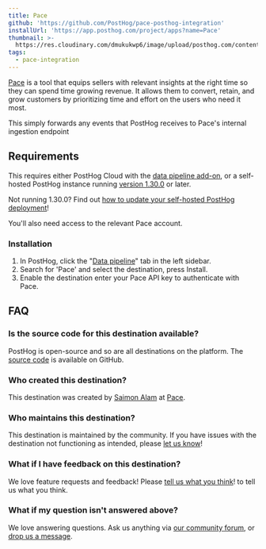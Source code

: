 ```yaml
---
title: Pace
github: 'https://github.com/PostHog/pace-posthog-integration'
installUrl: 'https://app.posthog.com/project/apps?name=Pace'
thumbnail: >-
  https://res.cloudinary.com/dmukukwp6/image/upload/posthog.com/contents/cdp/thumbnails/pace-integration.png
tags:
  - pace-integration
---
```


[Pace](https://www.paceapp.com/) is a tool that equips sellers with relevant insights at the right time so they can spend time growing revenue. It allows them to convert, retain, and grow customers by prioritizing time and effort on the users who need it most.

This simply forwards any events that PostHog receives to Pace's internal ingestion endpoint

## Requirements

This requires either PostHog Cloud with the [data pipeline add-on](https://us.posthog.com/organization/billing), or a self-hosted PostHog instance running [version 1.30.0](https://posthog.com/blog/the-posthog-array-1-30-0) or later.

Not running 1.30.0? Find out [how to update your self-hosted PostHog deployment](https://posthog.com/docs/runbook/upgrading-posthog)!

You'll also need access to the relevant Pace account.

### Installation

1. In PostHog, click the "[Data pipeline](https://us.posthog.com/apps)" tab in the left sidebar.
2. Search for 'Pace' and select the destination, press Install.
3. Enable the destination enter your Pace API key to authenticate with Pace.

## FAQ

### Is the source code for this destination available?

PostHog is open-source and so are all destinations on the platform. The [source code](https://github.com/PostHog/pace-posthog-integration) is available on GitHub.

### Who created this destination?

This destination was created by [Saimon Alam](https://github.com/SaimonAlam15) at [Pace](https://www.paceapp.com/). 

### Who maintains this destination?

This destination is maintained by the community. If you have issues with the destination not functioning as intended, please [let us know](http://app.posthog.com/home#supportModal)!

### What if I have feedback on this destination?

We love feature requests and feedback! Please [tell us what you think](http://app.posthog.com/home#supportModal)! to tell us what you think.

### What if my question isn't answered above?

We love answering questions. Ask us anything via [our community forum](/questions), or [drop us a message](http://app.posthog.com/home#supportModal). 
